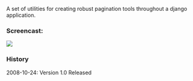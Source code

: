 A set of utilities for creating robust pagination tools throughout a django application.

### Screencast: ###
[![](http://blip.tv/file/get/Ericflo-DjangoPagination885.flv.jpg)](http://eflorenzano.com/blog/post/first-two-django-screencasts/#using-django-pagination)

### History ###
2008-10-24: Version 1.0 Released